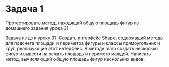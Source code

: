 

# Задача 1
Прртестировать метод, находящий общую площадь фигур из домашнего
задания урока 31

Задача из дз к уроку 31:
Создать интерфейс Shape, содержащий методы для подсчета площади и периметра фигуры и классы прямоугольник и круг, реализующие этот интерфейс.
В методе main создать несколько фигур и вывести на печать площадь и периметр каждой.
Написать метод, вычисляющий общую площадь фигур нескольких видов.



  
